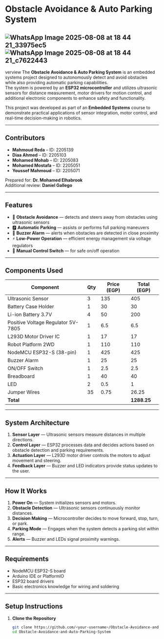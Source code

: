 # Obstacle Avoidance & Auto Parking System

## ![WhatsApp Image 2025-08-08 at 18 44 21_33975ec5](https://github.com/user-attachments/assets/0fa71fdd-db06-4578-bdd8-fc298f14263c)![WhatsApp Image 2025-08-08 at 18 44 21_c7622443](https://github.com/user-attachments/assets/4595b351-10c1-48d4-8c79-7f83617e5702)

verview
The **Obstacle Avoidance & Auto Parking System** is an embedded systems project designed to autonomously detect and avoid obstacles while also providing automatic parking capabilities.  
The system is powered by an **ESP32 microcontroller** and utilizes ultrasonic sensors for distance measurement, motor drivers for motion control, and additional electronic components to enhance safety and functionality.

This project was developed as part of an **Embedded Systems** course to demonstrate practical applications of sensor integration, motor control, and real-time decision-making in robotics.

---

## Contributors
- **Mahmoud Reda** – ID: 2205139  
- **Diaa Ahmed** – ID: 2205103  
- **Mohamed Mohab** – ID: 2205083  
- **Mohamed Mostafa** – ID: 2205051  
- **Youssef Mahmoud** – ID: 2205071  

Prepared for: **Dr. Mohamed Elhabrook**  
Additional review: **Daniel Gallego**  

---

## Features
- 🚗 **Obstacle Avoidance** — detects and steers away from obstacles using ultrasonic sensors  
- 🅿️ **Automatic Parking** — assists or performs full parking maneuvers  
- 🔔 **Buzzer Alarm** — alerts when obstacles are detected in close proximity  
- ⚡ **Low-Power Operation** — efficient energy management via voltage regulators  
- 🔌 **Manual Control Switch** — for safe on/off operation  

---

## Components Used
| Component                          | Qty | Price (EGP) | Total (EGP) |
|------------------------------------|-----|-------------|-------------|
| Ultrasonic Sensor                  | 3   | 135         | 405         |
| Battery Case Holder                | 1   | 30          | 30          |
| Li-ion Battery 3.7V                 | 4   | 50          | 200         |
| Positive Voltage Regulator 5V-7805 | 1   | 6.5         | 6.5         |
| L293D Motor Driver IC               | 1   | 17          | 17          |
| Robot Platform 2WD                  | 1   | 110         | 110         |
| NodeMCU ESP32-S (38-pin)            | 1   | 425         | 425         |
| Buzzer Alarm                        | 1   | 25          | 25          |
| ON/OFF Switch                       | 1   | 2.5         | 2.5         |
| Breadboard                          | 1   | 40          | 40          |
| LED                                 | 2   | 0.5         | 1           |
| Jumper Wires                        | 35  | 0.75        | 26.25       |
| **Total**                           |     |             | **1288.25** |

---

## System Architecture
1. **Sensor Layer** — Ultrasonic sensors measure distances in multiple directions.  
2. **Control Layer** — ESP32 processes data and decides actions based on obstacle detection and parking requirements.  
3. **Actuation Layer** — L293D motor driver controls the motors to adjust movement and steering.  
4. **Feedback Layer** — Buzzer and LED indicators provide status updates to the user.

---

## How It Works
1. **Power On** — System initializes sensors and motors.  
2. **Obstacle Detection** — Ultrasonic sensors continuously monitor distances.  
3. **Decision Making** — Microcontroller decides to move forward, stop, turn, or park.  
4. **Parking Mode** — Engages when the system detects a parking slot within range.  
5. **Alerts** — Buzzer and LEDs signal proximity warnings.  

---

## Requirements
- NodeMCU ESP32-S board
- Arduino IDE or PlatformIO
- ESP32 board drivers
- Basic electronics knowledge for wiring and soldering

---

## Setup Instructions
1. **Clone the Repository**
   ```bash
   git clone https://github.com/<your-username>/Obstacle-Avoidance-and-Auto-Parking-System.git
   cd Obstacle-Avoidance-and-Auto-Parking-System
